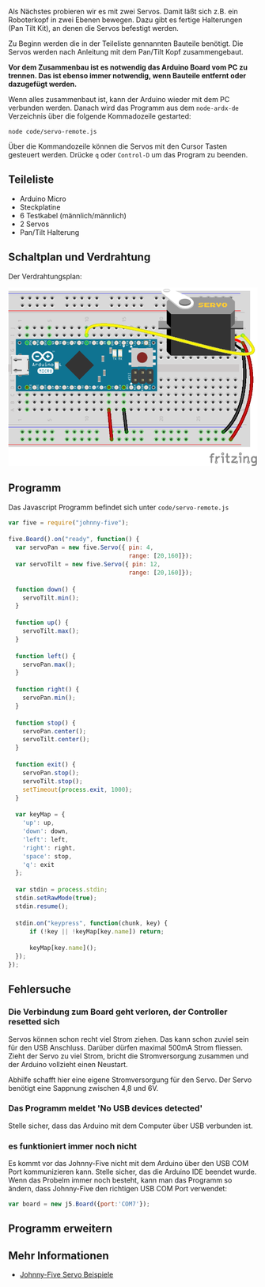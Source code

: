 Als Nächstes probieren wir es mit zwei Servos. Damit läßt sich z.B. ein Roboterkopf in zwei Ebenen bewegen. Dazu gibt es fertige Halterungen (Pan Tilt Kit), an denen die Servos befestigt werden. 

Zu Beginn werden die in der Teileliste gennannten Bauteile benötigt. Die Servos werden nach Anleitung mit dem Pan/Tilt Kopf zusammengebaut.

**Vor dem Zusammenbau ist es notwendig das Arduino Board vom PC zu trennen. Das ist ebenso immer notwendig, wenn Bauteile entfernt oder dazugefügt werden.**

Wenn alles zusammenbaut ist, kann der Arduino wieder mit dem PC verbunden werden. Danach wird das Programm aus dem `node-ardx-de` Verzeichnis über die folgende Kommadozeile gestarted:

```shell
node code/servo-remote.js
```

Über die Kommandozeile können die Servos mit den Cursor Tasten gesteuert werden. Drücke `q` oder `Control-D` um das Program zu beenden.

## Teileliste

* Arduino Micro
* Steckplatine
* 6 Testkabel (männlich/männlich)
* 2 Servos
* Pan/Tilt Halterung

## Schaltplan und Verdrahtung

Der Verdrahtungsplan: 

![Verdrahtung](../../images/circ/servo_Steckplatine.png "Verdrahtung")

## Programm

Das Javascript Programm befindet sich unter `code/servo-remote.js`

```javascript
var five = require("johnny-five");

five.Board().on("ready", function() {
  var servoPan = new five.Servo({ pin: 4,
                                  range: [20,160]});
  var servoTilt = new five.Servo({ pin: 12,
                                  range: [20,160]});

  function down() {
    servoTilt.min();
  }

  function up() {
    servoTilt.max();
  }

  function left() {
    servoPan.max();
  }

  function right() {
    servoPan.min();
  }

  function stop() {
    servoPan.center();
    servoTilt.center();
  }

  function exit() {
    servoPan.stop();
    servoTilt.stop();
    setTimeout(process.exit, 1000);
  }

  var keyMap = {
    'up': up,
    'down': down,
    'left': left,
    'right': right,
    'space': stop,
    'q': exit
  };

  var stdin = process.stdin;
  stdin.setRawMode(true);
  stdin.resume();

  stdin.on("keypress", function(chunk, key) {
      if (!key || !keyMap[key.name]) return;      

      keyMap[key.name]();
  });
});
```

## Fehlersuche

### Die Verbindung zum Board geht verloren, der Controller resetted sich

Servos können schon recht viel Strom ziehen. Das kann schon zuviel sein für den USB Anschluss. Darüber dürfen maximal 500mA Strom fliessen. Zieht der Servo zu viel Strom, bricht die Stromversorgung zusammen und der Arduino vollzieht einen Neustart.

Abhilfe schafft hier eine eigene Stromversorgung für den Servo. Der Servo benötigt eine Sappnung zwischen 4,8 und 6V.

###  Das Programm meldet 'No USB devices detected'

Stelle sicher, dass das Arduino mit dem Computer über USB verbunden ist.

### es funktioniert immer noch nicht

Es kommt vor das Johnny-Five nicht mit dem Arduino über den USB COM Port kommunizieren kann. Stelle sicher, das die Arduino IDE beendet wurde. Wenn das Probelm immer noch besteht, kann man das Programm so ändern, dass Johnny-Five den richtigen USB COM Port verwendet:

```javascript
var board = new j5.Board({port:'COM7'});
```

## Programm erweitern

## Mehr Informationen

* [Johnny-Five Servo Beispiele](http://johnny-five.io/examples/??servo/)

